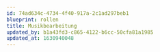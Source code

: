 ```yaml
---
id: 74ad634c-4734-4f40-917a-2c1ad297beb1
blueprint: rollen
title: Musikbearbeitung
updated_by: b1a43fd3-c865-4122-b6cc-50cfa81a1985
updated_at: 1630940048
---
```

